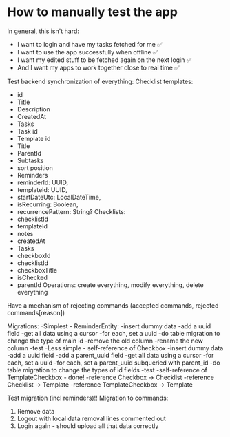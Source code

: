 # How to manually test the app

In general, this isn't hard:

- I want to login and have my tasks fetched for me ✅
- I want to use the app successfully when offline ✅
- I want my edited stuff to be fetched again on the next login ✅
- And I want my apps to work together close to real time ✅

Test backend synchronization of everything:
Checklist templates:

- id
- Title
- Description
- CreatedAt
- Tasks
- Task id
- Template id
- Title
- ParentId
- Subtasks
- sort position
- Reminders
- reminderId: UUID,
- templateId: UUID,
- startDateUtc: LocalDateTime,
- isRecurring: Boolean,
- recurrencePattern: String?
  Checklists:
- checklistId
- templateId
- notes
- createdAt
- Tasks
- checkboxId
- checklistId
- checkboxTitle
- isChecked
- parentId
  Operations: create everything, modify everything, delete everything

Have a mechanism of rejecting commands
(accepted commands, rejected commands[reason])

Migrations:
-Simplest - ReminderEntity:
-insert dummy data
-add a uuid field
-get all data using a cursor
-for each, set a uuid
-do table migration to change the type of main id
-remove the old column
-rename the new column
-test
-Less simple - self-reference of Checkbox
-insert dummy data
-add a uuid field
-add a parent_uuid field
-get all data using a cursor
-for each, set a uuid
-for each, set a parent_uuid subqueried with parent_id
-do table migration to change the types of id fields
-test
-self-reference of TemplateCheckbox - done!
-reference Checkbox -> Checklist
-reference Checklist -> Template
-reference TemplateCheckbox -> Template

Test migration (incl reminders)!!
Migration to commands:

1. Remove data
3. Logout with local data removal lines commented out
4. Login again - should upload all that data correctly

